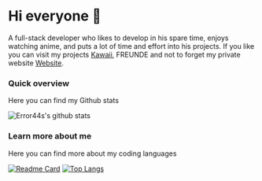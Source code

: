 # Hi everyone :wave:

A full-stack developer who likes to develop in his spare time, enjoys watching anime, and puts a lot of time and effort into his projects. 
If you like you can visit my projects [Kawaii](https://kawaiibot.me/), FREUNDE and not to forget my private website [Website](https://bio.link/error44).

### Quick overview
Here you can find my Github stats

![Error44s's github stats](https://github-readme-stats.vercel.app/api?username=error44s&show_icons=true&title_color=fff&icon_color=79ff97&text_color=9f9f9f&bg_color=151515&hide_border=True)

### Learn more about me
Here you can find more about my coding languages

[![Readme Card](https://github-readme-stats.vercel.app/api/pin/?username=Error44s&repo=Discord&layout=compact&theme=dark&hide_border=True)](https://github.com/Error44s/Discord)  [![Top Langs](https://github-readme-stats.vercel.app/api/top-langs/?username=Error44s&layout=compact&theme=dark&hide_border=True)](https://github.com/Error44s/Discord)
